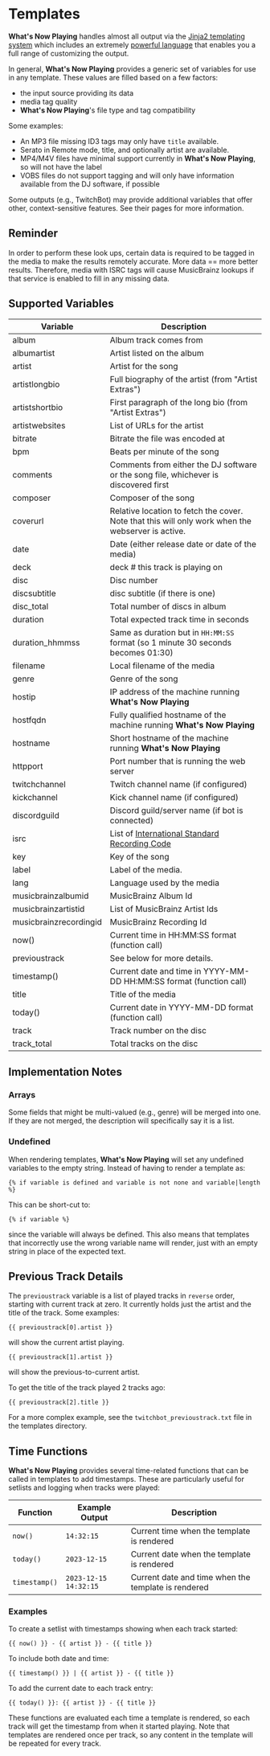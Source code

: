 # Templates

**What's Now Playing** handles almost all output via the [Jinja2
templating system](https://jinja2docs.readthedocs.io/) which includes an
extremely [powerful
language](https://jinja2docs.readthedocs.io/en/stable/templates.md)
that enables you a full range of customizing the output.

In general, **What's Now Playing** provides a generic set of variables
for use in any template. These values are filled based on a few factors:

- the input source providing its data
- media tag quality
- **What's Now Playing**'s file type and tag compatibility

Some examples:

- An MP3 file missing ID3 tags may only have
  `title` available.
- Serato in Remote mode, title, and optionally artist are available.
- MP4/M4V files have minimal support currently in **What's Now
  Playing**, so will not have the label
- VOBS files do not support tagging and will only have information
  available from the DJ software, if possible

Some outputs (e.g., TwitchBot) may provide additional variables that
offer other, context-sensitive features. See their pages for more
information.

## Reminder

In order to perform these look ups, certain data is required to be
tagged in the media to make the results remotely accurate. More data ==
more better results. Therefore, media with ISRC tags will cause
MusicBrainz lookups if that service is enabled to fill in any missing
data.

## Supported Variables

| Variable | Description |
|----|----|
| album | Album track comes from |
| albumartist | Artist listed on the album |
| artist | Artist for the song |
| artistlongbio | Full biography of the artist (from "Artist Extras") |
| artistshortbio | First paragraph of the long bio (from "Artist Extras") |
| artistwebsites | List of URLs for the artist |
| bitrate | Bitrate the file was encoded at |
| bpm | Beats per minute of the song |
| comments | Comments from either the DJ software or the song file, whichever is discovered first |
| composer | Composer of the song |
| coverurl | Relative location to fetch the cover. Note that this will only work when the webserver is active. |
| date | Date (either release date or date of the media) |
| deck | deck \# this track is playing on |
| disc | Disc number |
| discsubtitle | disc subtitle (if there is one) |
| disc_total | Total number of discs in album |
| duration | Total expected track time in seconds |
| duration_hhmmss | Same as duration but in `HH:MM:SS` format (so 1 minute 30 seconds becomes 01:30) |
| filename | Local filename of the media |
| genre | Genre of the song |
| hostip | IP address of the machine running **What's Now Playing** |
| hostfqdn | Fully qualified hostname of the machine running **What's Now Playing** |
| hostname | Short hostname of the machine running **What's Now Playing** |
| httpport | Port number that is running the web server |
| twitchchannel | Twitch channel name (if configured) |
| kickchannel | Kick channel name (if configured) |
| discordguild | Discord guild/server name (if bot is connected) |
| isrc | List of [International Standard Recording Code](https://isrc.ifpi.org/en/) |
| key | Key of the song |
| label | Label of the media. |
| lang | Language used by the media |
| musicbrainzalbumid | MusicBrainz Album Id |
| musicbrainzartistid | List of MusicBrainz Artist Ids |
| musicbrainzrecordingid | MusicBrainz Recording Id |
| now() | Current time in HH:MM:SS format (function call) |
| previoustrack | See below for more details. |
| timestamp() | Current date and time in YYYY-MM-DD HH:MM:SS format (function call) |
| title | Title of the media |
| today() | Current date in YYYY-MM-DD format (function call) |
| track | Track number on the disc |
| track_total | Total tracks on the disc |

## Implementation Notes

### Arrays

Some fields that might be multi-valued (e.g., genre) will be merged into
one. If they are not merged, the description will specifically say it is
a list.

### Undefined

When rendering templates, **What's Now Playing** will set any undefined
variables to the empty string. Instead of having to render a template
as:

``` jinja
{% if variable is defined and variable is not none and variable|length %}
```

This can be short-cut to:

``` jinja
{% if variable %}
```

since the variable will always be defined. This also means that
templates that incorrectly use the wrong variable name will render, just
with an empty string in place of the expected text.

## Previous Track Details

The `previoustrack` variable is a list of
played tracks in `reverse` order, starting
with current track at zero. It currently holds just the artist and the
title of the track. Some examples:

``` jinja
{{ previoustrack[0].artist }}
```

will show the current artist playing.

``` jinja
{{ previoustrack[1].artist }}
```

will show the previous-to-current artist.

To get the title of the track played 2 tracks ago:

``` jinja
{{ previoustrack[2].title }}
```

For a more complex example, see the
`twitchbot_previoustrack.txt` file in the
templates directory.

## Time Functions

**What's Now Playing** provides several time-related functions that can be called in
templates to add timestamps. These are particularly useful for setlists and logging
when tracks were played:

| Function | Example Output | Description |
|----------|----------------|-------------|
| `now()` | `14:32:15` | Current time when the template is rendered |
| `today()` | `2023-12-15` | Current date when the template is rendered |
| `timestamp()` | `2023-12-15 14:32:15` | Current date and time when the template is rendered |

### Examples

To create a setlist with timestamps showing when each track started:

``` jinja
{{ now() }} - {{ artist }} - {{ title }}
```

To include both date and time:

``` jinja
{{ timestamp() }} | {{ artist }} - {{ title }}
```

To add the current date to each track entry:

``` jinja
{{ today() }}: {{ artist }} - {{ title }}
```

These functions are evaluated each time a template is rendered, so each track will get
the timestamp from when it started playing. Note that templates are rendered once per
track, so any content in the template will be repeated for every track.
